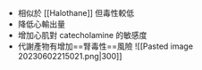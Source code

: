 - 相似於 [[Halothane]] 但毒性較低
- 降低心輸出量
- 增加心肌對 catecholamine 的敏感度
- 代謝產物有增加==腎毒性==風險
![[Pasted image 20230602215021.png|300]]